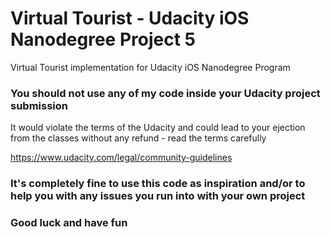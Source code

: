 # Virtual Tourist - Udacity iOS Nanodegree Project 5
Virtual Tourist implementation for Udacity iOS Nanodegree Program

### You should not use any of my code inside your Udacity project submission
It would violate the terms of the Udacity and could lead to your ejection from the classes without any refund - read the terms carefully

https://www.udacity.com/legal/community-guidelines

### It's completely fine to use this code as inspiration and/or to help you with any issues you run into with your own project

### Good luck and have fun
